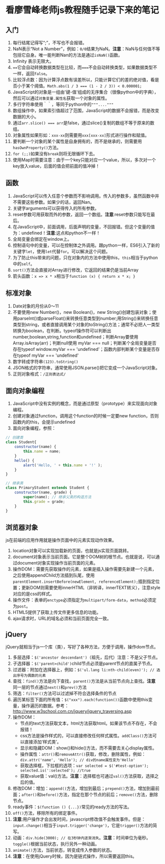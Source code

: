 # 看廖雪峰老师js教程随手记录下来的笔记

## 入门
1. 每行结尾记得写“;”，不写也不会报错。
2. NaN表示“Not a Number”，例如：`0/0`结果为NaN。**注意**：NaN与任何值不等包括它自身。唯一能判断Nan的方法是通过`isNaN()`函数。
3. Infinity 表示无限大。
4. `==`它会自动转换数据类型在比较，而`===`不会自动转换类型，如果数据类型不一样，返回`false`。
5. 比较浮点数：因为计算浮点数有误差所以，只能计算它们的差的绝对值，看是否小于某个阈值。`Math.abs(1 / 3 === (1 - 2 / 3)) < 0.000001;`
6. JavaScript的对象是一组由'键-值'组成的无序集合（很像python中的字典），然后可以通过`对象变量.属性名`获取一个对象的属性。
7. 多行字符串使用｀｀，等同于python中的`"""...."""`
8. 数组操作中，如果索引值超过了范围，JavaScript的数据不会报错，而是改变数据的大小。
9. 通过`arr.slice() === arr`是false，通过slice()复制的数组不等于原来的数组。
10. 对象属性如果形如：`xxx-xx`则需要用`xxx[xxx-xx]`形式进行操作和赋值。
11. 要判断一个对象的某个属性是自身拥有的，而不是继承的，则需要用`hasOwnProperty()`方法。
12. `for (;;)`如果没有`break`则将无限循环下去。
13. 使用Map时需要注意：由于一个key只能对应一个value，所以，多次对一个key放入value，后面的值会把前面的值冲掉！

## 函数
1. JavaScript可以传入任意个参数而不影响调用。传入的参数多，虽然函数中并不需要这些参数。如果少的话，返回Nan。
2. 关键字arguments可以获得传入的所有参数。
3. reset参数可用获取而外的参数，返回一个数组。**注意**:reset参数只能写在最后。
4. 在JavaScript中，前面调用，后面声明的变量，不回报错。但这个变量的值为：undefined！**注意**:这点和python不一样！
5. 全局变量会绑定在window上。
6. 控制语句中的变量，可以在控制体之外调用。跟python一样，ES6引入了新的关键字`let`，使用`let`代替`for`。可以解决这个问题。
7. 为了防止this带来的问题，只在对象内的方法中使用this，`this`相当于python中的`self`。
8. `sort()`方法会直接对Array进行修改，它返回的结果仍是当前Array
9. 箭头函数：`x => x * x`相当于`function (x) { return x * x; }`

## 标准对象
1. Date对象的月份从0～11
2. 不要使用new Number()，new Boolean()，new String()创建包装对象；使用parseInt()或parseFloat()来转换任意类型到number;用String()来转换任意类型到string，或者直接调用某个对象的toString()方法；通常不必把人一类型转换为boolean，在判断。typeof操作符可以判断出number,boolean,string,function和undefined；判断Array要使用Array.isArray(arr)；判断null使用 myVar === null；判断某个全局变量是否存在typeof window.myVar === 'undefined'；函数内部判断某个变量是否存在typeof myVar === 'undefined'
3. 数字转成字符串`(123).toString()`
4. JSON格式的字符串，通常使用JSON.parse()把它变成一个JavaScript对象。
5. 正则对象格式：`/正则表达式/`

## 面向对象编程
1. JavaScript中没有实例的概念，而是通过原型（prototype）来实现面向对象编程。
2. 创建对象通过function，调用这个function的时候一定要new function，否则函数内的this，会提示undefined
3. 面向对象编程，参照：
```JavaScript
// 创建类
class Student{
	constructor(name) {
		this.name = name;
	}
	hello() {
		alert('Hello, ' + this.name + '!' );
	}
}

// 继承类
class PrimaryStudent extends Student {
	constructor(name, grade) {
		super(name); // 继承父类的构造方法
		this.grade = grade;
	}
}
```

## 浏览器对象
js在前端的应用作用就是操作页面中的元素实现动作效果。  
1. location对象可以实现加载新的页面，也就是js实现页面跳转。
2. document对象表示当前页面。它是整个DOM树的根节点。也就是说，可以通过document对象实现操作当前页面的元素。
3. 操作DOM：需要先获取操作的元素，如果是插入操作需要先新建一个元素，之后使用appendChild方法插到队尾，使用`parentElement.insertBefore(newElement, referenceElement);`插到指定位置；更新DOM则需要使用innerHTML（非转译，innerTEXT转义），注意style对应的是css的样式。
4. 操作文件：表单的`enctype`必须指定为`multipart/form-data`，`method`必须定为`post`。
5. HTML5提供了获取上传文件更多信息的功能。
6. ajax请求时，URL的域名必须和当前页面完全一致。

## jQuery
jQuery就相当于js一个库（类），写好了各种方法，方便于调用，操作dom节点。

1. 多层选择：`$('ancestor descendant')`（祖先，后代）注意：不是父子节点。
2. 子选择器：`$('parent>child')`child节点必须是parent节点的直属子节点。
3. 过滤器：附加在选择器上，例如：`$('ul.lang li:nth-child(even)'); // 选出序号为偶数的元素`
4. 查找：`find()`方法是向下查找，`parent()`方法是从当前节点向上查找。**注意** 同一层的节点通过`next()`和`prev()`方法
5. 筛选：`filter()`方法可以过滤掉不符合选择条件的节点
6. 遍历某标签下面的所有值：`$("xxx").each(function())`函数中使用this变量，操作遍历的数据。参考：http://www.w3school.com.cn/jquery/jquery_traversing.asp
7. 操作DOM：
	- 节点的text方法获取文本，html方法获取html。如果该节点不存在，不会报错！
	- css方法是操作样式的，可以直接修改任何样式属性。`addClass()`方法可以直接添加‘样式类’。
	- 显示和隐藏DOM：show()和hide()方法，而不需要去关心display属性。  
	- 操作属性：`attr()`和`removeAttr()`获取，修改，删除属性，例如：`div.attr('name', 'Hello'); // div的name属性变为'Hello'`
	- 获取选择框，下拉框的选项：`var selected = $('#test-option'); selected.is(':selected'); //true`
	- 获取value值：val()方法。**注意**：选择框也可通过`val()`方法获取，选择之后的值。
8. 修改DOM：增加：`append()`方法，增加到最后；`prepend()`方法，增加到最前面；`after()`和`before()`方法，指定在那个节点的前后；`remove()`方法，删除节点。
9. ready事件：`$(function () {...})`常见的ready方法的写法。
10. `off()`方法，移除所有的绑定事件。
11. **注意**:用户操作才会出发时间，javascript修改值不会触发事件。但是：`input.change()`相当于`input.trigger('change')`，它是`trigger()`方法的简写。
12. 动画：`div.hide(3000); // 在3秒钟内逐渐消失`。**注意**：时间单位为毫秒。`toggle()`根据当前状态，执行另外一种动画。
13. `animate()`方法，当前状态，转变成传入参数的状态。
14. **注意**：在使用jQuery时候，因为是链式操作，所以需要返回this。

